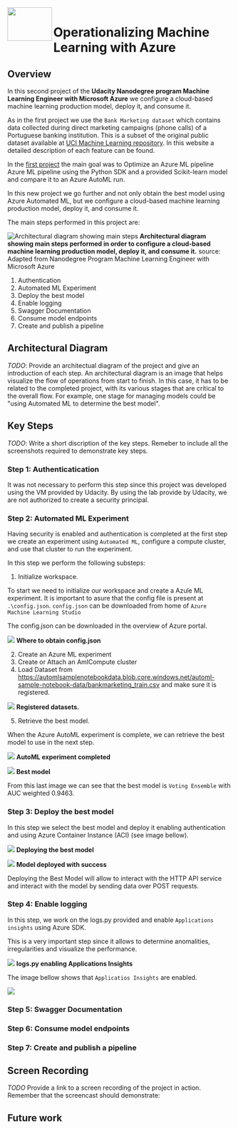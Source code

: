 <img align="left" width="100" height="75" src="https://github.com/dpbac/Optimizing-an-ML-Pipeline-in-Azure/blob/master/images/microsoft-azure-640x401.png">

# Operationalizing Machine Learning with Azure

## Overview

In this second project of the **Udacity Nanodegree program Machine Learning Engineer with Microsoft Azure** we configure a cloud-based machine learning production model, deploy it, and consume it.

As in the first project we use the `Bank Marketing dataset` which contains data collected during direct marketing campaigns (phone calls) of a Portuguese banking institution. 
This is a subset of the original public dataset available at [UCI Machine Learning repository]( https://archive.ics.uci.edu/ml/datasets/Bank+Marketing). In this website a detailed 
description of each feature can be found.

In the [first project]( https://github.com/dpbac/Optimizing-an-ML-Pipeline-in-Azure) the main goal was to Optimize an Azure ML pipeline Azure ML pipeline using the Python SDK and a 
provided Scikit-learn model and compare it to an Azure AutoML run.

In this new project we go further and not only obtain the best model using Azure Automated ML, but we configure a cloud-based machine learning production model, deploy it, 
and consume it.

The main steps performed in this project are:

![Architectural diagram showing main steps](https://github.com/dpbac/Operationalizing-Machine-Learning-with-Azure/blob/master/images/main_steps.JPG)
**Architectural diagram showing main steps performed in order to configure a cloud-based machine learning production model, 
deploy it, and consume it.**
source: Adapted from Nanodegree Program Machine Learning Engineer with Microsoft Azure

1. Authentication
2. Automated ML Experiment
3. Deploy the best model
4. Enable logging 
5. Swagger Documentation
6. Consume model endpoints
7. Create and publish a pipeline

## Architectural Diagram
*TODO*: Provide an architectual diagram of the project and give an introduction of each step. 
An architectural diagram is an image that helps visualize the flow of operations from start to finish. 
In this case, it has to be related to the completed project, with its various stages that are critical to the overall flow. 
For example, one stage for managing models could be "using Automated ML to determine the best model". 



## Key Steps
*TODO*: Write a short discription of the key steps. Remeber to include all the screenshots required to demonstrate key steps. 

### Step 1: Authenticatication

It was not necessary to perform this step since this project was developed using the VM provided by Udacity. 
By using the lab provide by Udacity, we are not authorized to create a security principal.

### Step 2: Automated ML Experiment

Having security is enabled and authentication is completed at the first step we create an experiment using `Automated ML`, 
configure a compute cluster, and use that cluster to run the experiment.

In this step we perform the following substeps:

1. Initialize workspace.

To start we need to initialize our workspace and create a Azule ML experiment.
It is important to asure that the config file is present at `.\config.json`. `config.json` can be downloaded from home of `Azure Machine Learning Studio`

The config.json can be downloaded in the overview of Azure portal.

![](https://github.com/dpbac/Operationalizing-Machine-Learning-with-Azure/blob/master/images/configure_json_edited.JPG)
**Where to obtain config.json**

2. Create an Azure ML experiment
3. Create or Attach an AmlCompute cluster
4. Load Dataset from https://automlsamplenotebookdata.blob.core.windows.net/automl-sample-notebook-data/bankmarketing_train.csv and make sure it is registered.

![](https://github.com/dpbac/Operationalizing-Machine-Learning-with-Azure/blob/master/images/registered_datasets.JPG)
**Registered datasets.**

5. Retrieve the best model.

When the Azure AutoML experiment is complete, we can retrieve the best model to use in the next step.

![](https://github.com/dpbac/Operationalizing-Machine-Learning-with-Azure/blob/master/images/experiment_completed.JPG)
**AutoML experiment completed**

![](https://github.com/dpbac/Operationalizing-Machine-Learning-with-Azure/blob/master/images/best_model.JPG)
**Best model**

From this last image we can see that the best model is `Voting Ensemble` with AUC weighted 0.9463.

### Step 3: Deploy the best model

In this step we select the best model and deploy it enabling authentication and using Azure Container Instance (ACI) (see image bellow).

![](https://github.com/dpbac/Operationalizing-Machine-Learning-with-Azure/blob/master/images/deploy_model.JPG)
**Deploying the best model**

![](https://github.com/dpbac/Operationalizing-Machine-Learning-with-Azure/blob/master/images/model_deploy_succeed.JPG)
**Model deployed with success**

Deploying the Best Model will allow to interact with the HTTP API service and interact with the model by sending data over POST requests.

### Step 4: Enable logging

In this step, we work on the logs.py provided and enable `Applications insights` using Azure SDK. 

This is a very important step since it allows to determine anomalities, irregularities and visualize the performance. 

![](https://github.com/dpbac/Operationalizing-Machine-Learning-with-Azure/blob/master/images/logspy.JPG)
**logs.py enabling Applications Insights**

The image bellow shows that `Applicatios Insights` are enabled.

![](https://github.com/dpbac/Operationalizing-Machine-Learning-with-Azure/blob/master/images/application_insights_enabled.JPG)







### Step 5: Swagger Documentation



### Step 6: Consume model endpoints

### Step 7: Create and publish a pipeline


## Screen Recording
*TODO* Provide a link to a screen recording of the project in action. Remember that the screencast should demonstrate:

## Future work

